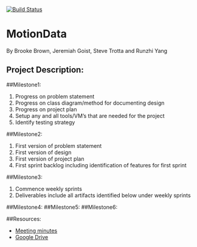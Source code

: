 [![Build Status](https://travis-ci.com/goistjt/MotionData.svg?token=MFyro9vzyExsWPEjugtV&branch=master)](https://travis-ci.com/goistjt/MotionData)
# MotionData
By Brooke Brown, Jeremiah Goist, Steve Trotta and Runzhi Yang
## Project Description:
##Milestone1:
  1.	Progress on problem statement
  2.	Progress on class diagram/method for documenting design
  3.	Progress on project plan
  4.	Setup any and all tools/VM’s that are needed for the project
  5.	Identify testing strategy
  	
##Milestone2:
  1.	First version of problem statement
  2.	First version of design
  3.	First version of project plan
  4.	First sprint backlog including identification of features for first sprint
  
##Milestone3:
  1.	Commence weekly sprints
  2.	Deliverables include all artifacts identified below under weekly sprints

##Milestone4:
##Milestone5:
##Milestone6:

##Resources:
- [Meeting minutes](https://docs.google.com/document/d/1QG2Vc7Fuq_-LPjUG3eRwiL3g6tIQKHReexd1JDyUs9I/edit?usp=sharing)
- [Google Drive](https://drive.google.com/open?id=0By5ol31z4l_lSFdoVHB6UHpsQ0U)
